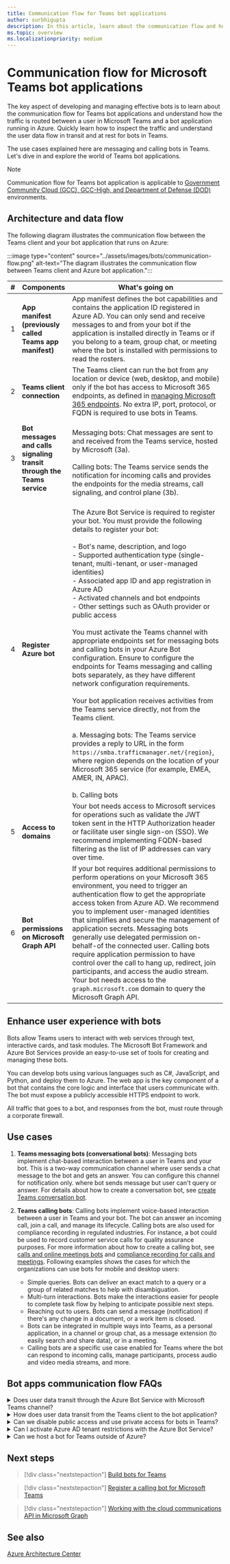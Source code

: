 ```yaml
---
title: Communication flow for Teams bot applications
author: surbhigupta
description: In this article, learn about the communication flow and how traffic routed between Teams and an Azure bot app 
ms.topic: overview
ms.localizationpriority: medium
---
```


# Communication flow for Microsoft Teams bot applications

The key aspect of developing and managing effective bots is to learn about the communication flow for Teams bot applications and understand how the traffic is routed between a user in Microsoft Teams and a bot application running in Azure. Quickly learn how to inspect the traffic and understand the user data flow in transit and at rest for bots in Teams.

The use cases explained here are messaging and calling bots in Teams. Let's dive in and explore the world of Teams bot applications.

> [!NOTE]
> Communication flow for Teams bot application is applicable to [Government Community Cloud (GCC), GCC-High, and Department of Defense (DOD)](~/concepts/app-fundamentals-overview.md#government-community-cloud) environments.

## Architecture and data flow

The following diagram illustrates the communication flow between the Teams client and your bot application that runs on Azure:

:::image type="content" source="../assets/images/bots/communication-flow.png" alt-text="The diagram illustrates the communication flow between Teams client and Azure bot application.":::

| # | Components | What's going on |
| --- | --- | --- |
| 1 | **App manifest (previously called Teams app manifest)**| App manifest defines the bot capabilities and contains the application ID registered in Azure AD. You can only send and receive messages to and from your bot if the application is installed directly in Teams or if you belong to a team, group chat, or meeting where the bot is installed with permissions to read the rosters. |
| 2 | **Teams client connection**| The Teams client can run the bot from any location or device (web, desktop, and mobile) only if the bot has access to Microsoft 365 endpoints, as defined in [managing Microsoft 365 endpoints](/microsoft-365/enterprise/managing-office-365-endpoints). No extra IP, port, protocol, or FQDN is required to use bots in Teams. |
| 3 | **Bot messages and calls signaling transit through the Teams service**| <br> Messaging bots: Chat messages are sent to and received from the Teams service, hosted by Microsoft (3a). </br> <br> Calling bots: The Teams service sends the notification for incoming calls and provides the endpoints for the media streams, call signaling, and control plane (3b). </br>|
| 4 | **Register Azure bot**| <br> The Azure Bot Service is required to register your bot. You must provide the following details to register your bot:</br> <br> - Bot's name, description, and logo <br> - Supported authentication type (single-tenant, multi-tenant, or user-managed identities) <br> - Associated app ID and app registration in Azure AD <br> - Activated channels and bot endpoints <br> - Other settings such as OAuth provider or public access </br> <br> You must activate the Teams channel with appropriate endpoints set for messaging bots and calling bots in your Azure Bot configuration. Ensure to configure the endpoints for Teams messaging and calling bots separately, as they have different network configuration requirements. </br> <br> Your bot application receives activities from the Teams service directly, not from the Teams client.</br> <br> a. Messaging bots: The Teams service provides a reply to URL in the form `https://smba.trafficmanager.net/{region}`, where region depends on the location of your Microsoft 365 service (for example, EMEA, AMER, IN, APAC). </br> <br> b. Calling bots </br>|
| 5 | **Access to domains**| Your bot needs access to Microsoft services for operations such as validate the JWT token sent in the HTTP Authorization header or facilitate user single sign-on (SSO). We recommend implementing FQDN-based filtering as the list of IP addresses can vary over time. |
| 6 | **Bot permissions on Microsoft Graph API**| If your bot requires additional permissions to perform operations on your Microsoft 365 environment, you need to trigger an authentication flow to get the appropriate access token from Azure AD. We recommend you to implement user-managed identities that simplifies and secure the management of application secrets. Messaging bots generally use delegated permission on-behalf-of the connected user. Calling bots require application permission to have control over the call to hang up, redirect, join participants, and access the audio stream. Your bot needs access to the `graph.microsoft.com` domain to query the Microsoft Graph API. |

## Enhance user experience with bots

Bots allow Teams users to interact with web services through text, interactive cards, and task modules. The Microsoft Bot Framework and Azure Bot Services provide an easy-to-use set of tools for creating and managing these bots.

You can develop bots using various languages such as C#, JavaScript, and Python, and deploy them to Azure. The web app is the key component of a bot that contains the core logic and interface that users communicate with. The bot must expose a publicly accessible HTTPS endpoint to work.

All traffic that goes to a bot, and responses from the bot, must route through a corporate firewall.

## Use cases

1. **Teams messaging bots (conversational bots)**: Messaging bots implement chat-based interaction between a user in Teams and your bot. This is a two-way communication channel where user sends a chat message to the bot and gets an answer. You can configure this channel for notification only. where bot sends message but user can't query or answer. For details about how to create a conversation bot, see [create Teams conversation bot](../sbs-teams-conversation-bot.yml).
1. **Teams calling bots**: Calling bots implement voice-based interaction between a user in Teams and your bot. The bot can answer an incoming call, join a call, and manage its lifecycle. Calling bots are also used for compliance recording in regulated industries. For instance, a bot could be used to record customer service calls for quality assurance purposes. For more information about how to create a calling bot, see [calls and online meetings bots](calls-and-meetings/calls-meetings-bots-overview.md) and [compliance recording for calls and meetings](/MicrosoftTeams/teams-recording-policy).
    Following examples shows the cases for which the organizations can use bots for mobile and desktop users:

    * Simple queries. Bots can deliver an exact match to a query or a group of related matches to help with disambiguation.
    * Multi-turn interactions. Bots make the interactions easier for people to complete task flow by helping to anticipate possible next steps.
    * Reaching out to users. Bots can send a message (notification) if there's any change in a document, or a work item is closed.
    * Bots can be integrated in multiple ways into Teams, as a personal application, in a channel or group chat, as a message extension (to easily search and share data), or in a meeting.
    * Calling bots are a specific use case enabled for Teams where the bot can respond to incoming calls, manage participants, process audio and video media streams, and more.

## Bot apps communication flow FAQs

<details>
<summary>Does user data transit through the Azure Bot Service with Microsoft Teams channel? </summary>

No. User data doesn't transits through the Azure Bot Service for both messaging and calling endpoints. For first-party channels such as Teams, Outlook, Skype, Search (Preview), and Direct Line Speech, user data goes directly to the Microsoft service endpoint and doesn't transit through the Azure Bot Service.
<br>
&nbsp;
</details>
<details>
<summary>How does user data transit from the Teams client to the bot application?</summary>

For first-party channels such as Teams, user data transits through the Microsoft 365 location that you configured during the provisioning of your services. For more information, see [where your Microsoft 365 customer data is stored](/microsoft-365/enterprise/o365-data-locations).
<br>
&nbsp;
</details>
<details>
<summary>Can we disable public access and use private access for bots in Teams?</summary>

No. Teams is SaaS (software as a service) platform and only provides public endpoints that Teams clients can join. Disabling public access is supported only in combination with [Direct Line App Service extension](/azure/bot-service/dl-network-isolation-concept) and isn't supported for Teams.
<br>
&nbsp;
</details>
<details>
<summary>Can I activate Azure AD tenant restrictions with the Azure Bot Service?</summary>

Yes. With tenant restrictions, organizations can specify the list of tenants that users on their network can access. Azure AD grants access only to the permitted tenants and all other tenants are blocked, including guest members. For more information, see [restrict access to a tenant](/azure/active-directory/manage-apps/tenant-restrictions).

For your bot application, and bot users, to be able to authenticate on the Azure Bot Service, your proxy server needs to add the following tenants to the allowlist:

* botframework.com if the Azure Bot Service is configured for multi-tenant.
* Your own company tenant (for example, contoso.com) if Azure Bot Service is configured for single-tenant.
<br>

&nbsp;
</details>
<details>
<summary>Can we host a bot for Teams outside of Azure? </summary>

It depends on the scenario. Messaging bots can be hosted on any infrastructure if all required FQDN, IP addresses and ports (in and out) are on the allowlist.However, calling bots can only be hosted on Microsoft Azure and specific services. For details, see [requirements and considerations for application-hosted media bots](calls-and-meetings/requirements-considerations-application-hosted-media-bots.md).
<br>
&nbsp;
</details>

## Next steps

> [!div class="nextstepaction"]
> [Build bots for Teams](what-are-bots.md)

> [!div class="nextstepaction"]
> [Register a calling bot for Microsoft Teams](https://microsoftgraph.github.io/microsoft-graph-comms-samples/docs/articles/calls/register-calling-bot.html)

> [!div class="nextstepaction"]
> [Working with the cloud communications API in Microsoft Graph](/graph/api/resources/communications-api-overview)

## See also

[Azure Architecture Center](/azure/architecture/)
